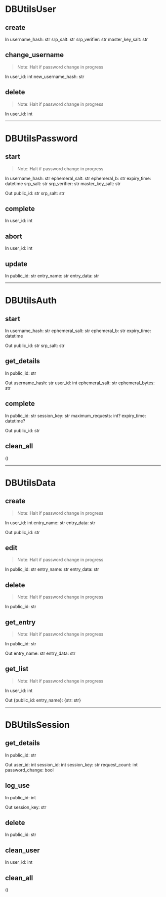# DBUtilsUser

## create
In
username_hash: str
srp_salt: str
srp_verifier: str
master_key_salt: str

## change_username
> Note: Halt if password change in progress

In
user_id: int
new_username_hash: str

## delete
> Note: Halt if password change in progress

In
user_id: int


---


# DBUtilsPassword

## start
> Note: Halt if password change in progress

In
username_hash: str
ephemeral_salt: str
ephemeral_b: str
expiry_time: datetime
srp_salt: str
srp_verifier: str
master_key_salt: str

Out
public_id: str
srp_salt: str

## complete
In
user_id: int

## abort
In
user_id: int

## update
In
public_id: str
entry_name: str
entry_data: str


---


# DBUtilsAuth

## start
In
username_hash: str
ephemeral_salt: str
ephemeral_b: str
expiry_time: datetime

Out
public_id: str
srp_salt: str

## get_details
In
public_id: str

Out
username_hash: str
user_id: int
ephemeral_salt: str
ephemeral_bytes: str

## complete
In
public_id: str
session_key: str
maximum_requests: int?
expiry_time: datetime?

Out
public_id: str

## clean_all
()


---


# DBUtilsData

## create
> Note: Halt if password change in progress

In
user_id: int
entry_name: str
entry_data: str

Out
public_id: str

## edit
> Note: Halt if password change in progress

In
public_id: str
entry_name: str
entry_data: str

## delete
> Note: Halt if password change in progress

In
public_id: str

## get_entry
> Note: Halt if password change in progress

In
public_id: str

Out
entry_name: str
entry_data: str

## get_list
> Note: Halt if password change in progress

In
user_id: int

Out
{public_id: entry_name}: {str: str}


---


# DBUtilsSession

## get_details
In
public_id: str

Out
user_id: int
session_id: int
session_key: str
request_count: int
password_change: bool

## log_use
In
public_id: int

Out
session_key: str

## delete
In
public_id: str

## clean_user
In
user_id: int

## clean_all
()
